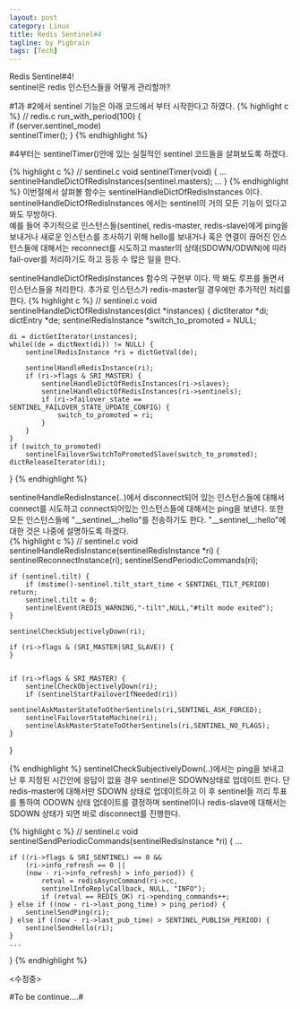 ```yaml
---
layout: post
category: Linux
title: Redis Sentinel#4
tagline: by Pigbrain
tags: [Tech]
---
```

Redis Sentinel#4! <br>
sentinel은 redis 인스턴스들을 어떻게 관리할까?

<!--more-->

\#1과 \#2에서 sentinel 기능은 아래 코드에서 부터 시작한다고 하였다. 
{% highlight c %}
// redis.c
run_with_period(100) {  
	if (server.sentinel_mode)  
		sentinelTimer();
}
{% endhighlight %}	

\#4부터는 sentinelTimer()안에 있는 실질적인 sentinel 코드들을 살펴보도록 하겠다. <br>

{% highlight c %}
// sentinel.c
void sentinelTimer(void) {
 	...
	sentinelHandleDictOfRedisInstances(sentinel.masters);
 	...
}
{% endhighlight %}
이번절에서 살펴볼 함수는 sentinelHandleDictOfRedisInstances 이다. <br>
sentinelHandleDictOfRedisInstances 에서는 sentinel의 거의 모든 기능이 있다고 봐도 무방하다. <br>
예를 들어 주기적으로 인스턴스들(sentinel, redis-master, redis-slave)에게 ping을 보내거나 새로운 인스턴스를 조사하기 위해 hello를 보내거나 
혹은 연결이 끊어진 인스턴스들에 대해서는 reconnect를 시도하고 master의 상태(SDOWN/ODWN)에 따라 fail-over를 처리하기도 하고 등등 수 많은 일을 한다.  


sentinelHandleDictOfRedisInstances 함수의 구현부 이다. 딱 봐도 루프를 돌면서 인스턴스들을 처리한다.
추가로 인스턴스가 redis-master일 경우에만 추가적인 처리를 한다.
{% highlight c %}
// sentinel.c
void sentinelHandleDictOfRedisInstances(dict *instances) {
	dictIterator *di;
	dictEntry *de;
	sentinelRedisInstance *switch_to_promoted = NULL;
	
	di = dictGetIterator(instances);
	while((de = dictNext(di)) != NULL) {
		sentinelRedisInstance *ri = dictGetVal(de);

		sentinelHandleRedisInstance(ri);	
		if (ri->flags & SRI_MASTER) {
			sentinelHandleDictOfRedisInstances(ri->slaves);
			sentinelHandleDictOfRedisInstances(ri->sentinels);
			if (ri->failover_state == SENTINEL_FAILOVER_STATE_UPDATE_CONFIG) {
				switch_to_promoted = ri;
			}
		} 
	}
	if (switch_to_promoted)
		sentinelFailoverSwitchToPromotedSlave(switch_to_promoted);
	dictReleaseIterator(di);
}
{% endhighlight %}


sentinelHandleRedisInstance(..)에서 disconnect되어 있는 인스턴스들에 대해서 connect를 시도하고 
connect되어있는 인스턴스들에 대해서는 ping을 보낸다. 또한 모든 인스턴스들에 "\_\_sentinel\_\_:hello"를 전송하기도 한다.
"\_\_sentinel\_\_:hello"에 대한 것은 나중에 설명하도록 하겠다. <br>
{% highlight c %}
// sentinel.c
void sentinelHandleRedisInstance(sentinelRedisInstance *ri) {
	sentinelReconnectInstance(ri);
	sentinelSendPeriodicCommands(ri);

	if (sentinel.tilt) {
		if (mstime()-sentinel.tilt_start_time < SENTINEL_TILT_PERIOD) return;
		sentinel.tilt = 0;
		sentinelEvent(REDIS_WARNING,"-tilt",NULL,"#tilt mode exited");
	}

	sentinelCheckSubjectivelyDown(ri);

	if (ri->flags & (SRI_MASTER|SRI_SLAVE)) {
	}

   
	if (ri->flags & SRI_MASTER) {
		sentinelCheckObjectivelyDown(ri);
		if (sentinelStartFailoverIfNeeded(ri))
			sentinelAskMasterStateToOtherSentinels(ri,SENTINEL_ASK_FORCED);
		sentinelFailoverStateMachine(ri);
		sentinelAskMasterStateToOtherSentinels(ri,SENTINEL_NO_FLAGS);
	}
}

{% endhighlight %}
sentinelCheckSubjectivelyDown(..)에서는 ping을 보내고 난 후 지정된 시간안에 응답이 없을 경우 sentinel은 SDOWN상태로 업데이트 한다. 
단 redis-master에 대해서만 SDOWN 상태로 업데이트하고 이 후 sentinel들 끼리 투표를 통하여 ODOWN 상태 업데이트를 결정하며 
sentinel이나 redis-slave에 대해서는 SDOWN 상태가 되면 바로 disconnect를 진행한다.

{% highlight c %}
// sentinel.c
void sentinelSendPeriodicCommands(sentinelRedisInstance *ri) {
 	... 
 	
	if ((ri->flags & SRI_SENTINEL) == 0 &&
		(ri->info_refresh == 0 ||
		(now - ri->info_refresh) > info_period)) {
			retval = redisAsyncCommand(ri->cc,
			sentinelInfoReplyCallback, NULL, "INFO");
			if (retval == REDIS_OK) ri->pending_commands++;
	} else if ((now - ri->last_pong_time) > ping_period) {
		sentinelSendPing(ri);
	} else if ((now - ri->last_pub_time) > SENTINEL_PUBLISH_PERIOD) {
		sentinelSendHello(ri);
	}
	...
}
{% endhighlight %}


\<수정중\>


#To be continue....#
